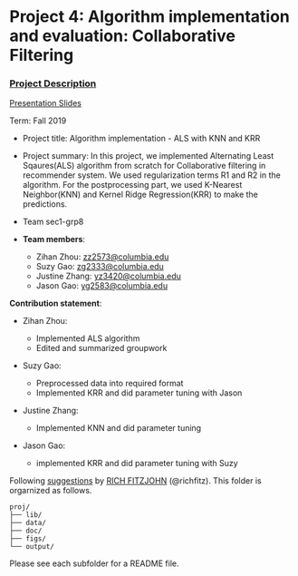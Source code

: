 # Project 4: Algorithm implementation and evaluation: Collaborative Filtering

### [Project Description](doc/project4_desc.md)

[Presentation Slides](https://docs.google.com/presentation/d/1J4p1HwbjgI1SjkLV2dvzVf7ON4oZQG7f28PW1R8qWCk/edit#slide=id.p)

Term: Fall 2019

+ Project title: Algorithm implementation - ALS with KNN and KRR 

+ Project summary: In this project, we implemented Alternating Least Sqaures(ALS) algorithm from scratch for Collaborative filtering in recommender system. We used regularization terms R1 and R2 in the algorithm. For the postprocessing part, we used K-Nearest Neighbor(KNN) and Kernel Ridge Regression(KRR) to make the predictions. 

+ Team sec1-grp8
+ **Team members**: 
	+ Zihan Zhou: zz2573@columbia.edu
	+ Suzy Gao: zg2333@columbia.edu
	+ Justine Zhang: yz3420@columbia.edu
	+ Jason Gao: yg2583@columbia.edu
	
**Contribution statement**:<br>

+ Zihan Zhou:
	+ Implemented ALS algorithm
	+ Edited and summarized groupwork
		
	
+ Suzy Gao:
	+ Preprocessed data into required format
	+ Implemented KRR and did parameter tuning with Jason
		
	
+ Justine Zhang:
	+ Implemented KNN and did parameter tuning	
		
	
+ Jason Gao:
	+ implemented KRR and did parameter tuning with Suzy	
		

Following [suggestions](http://nicercode.github.io/blog/2013-04-05-projects/) by [RICH FITZJOHN](http://nicercode.github.io/about/#Team) (@richfitz). This folder is orgarnized as follows.

```
proj/
├── lib/
├── data/
├── doc/
├── figs/
└── output/
```

Please see each subfolder for a README file.
